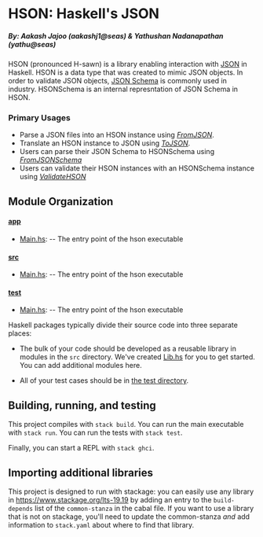 # HSON: Haskell's JSON
##### By: Aakash Jajoo (aakashj1@seas) & Yathushan Nadanapathan (yathu@seas)

HSON (pronounced H-sawn) is a library enabling interaction with [JSON](https://www.json.org/json-en.html) in Haskell. HSON is a data type that was created to mimic JSON objects. In order to validate JSON objects,
[JSON Schema](https://json-schema.org/) is commonly used in industry. HSONSchema is an internal represntation of JSON Schema in HSON. 

### Primary Usages
 * Parse a JSON files into an HSON instance using [*FromJSON*](src/FromJSON.hs). 
 * Translate an HSON instance to JSON using [*ToJSON*](src/ToJSON.hs).
 * Users can parse their JSON Schema to HSONSchema using [*FromJSONSchema*](src/FromJSONSchema.hs)
 * Users can validate their HSON instances with an HSONSchema instance using [*ValidateHSON*](src/ValidateHSON.hs)


## Module Organization

#### [app](/app/)
- [Main.hs](app/Main.hs):
 -- The entry point of the hson executable

#### [src](/src/)
- [Main.hs](app/Main.hs):
 -- The entry point of the hson executable

#### [test](/test/)
- [Main.hs](app/Main.hs):
 -- The entry point of the hson executable

Haskell packages typically divide their source code into three separate places:
  - The bulk of your code should be developed as a reusable library in 
    modules in the `src` directory. We've created [Lib.hs](src/Lib.hs) 
    for you to get started. You can add additional modules here.
  
  - All of your test cases should be in [the test directory](test/Spec.hs).

## Building, running, and testing

This project compiles with `stack build`. 
You can run the main executable with `stack run`.
You can run the tests with `stack test`. 

Finally, you can start a REPL with `stack ghci`.

## Importing additional libraries

This project is designed to run with stackage: you can easily use any library
in https://www.stackage.org/lts-19.19 by adding an entry to the
`build-depends` list of the `common-stanza` in the cabal file. If you want to
use a library that is not on stackage, you'll need to update the common-stanza
*and* add information to `stack.yaml` about where to find that library.

